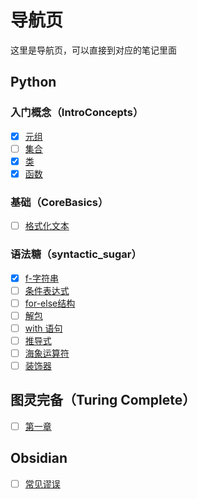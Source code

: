 # 导航页
这里是导航页，可以直接到对应的笔记里面

## Python
### 入门概念（IntroConcepts）
- [x] [元组](IntroConcepts/tuples.md)
- [ ] [集合](集合.md)
- [x] [类](IntroConcepts/classes.md)
- [x] [函数](IntroConcepts/functions.md)

### 基础（CoreBasics）
- [ ] [格式化文本](CoreBasics/string_formatting.md)

### 语法糖（syntactic_sugar）
- [x] [f-字符串](syntactic_sugar/f_strings.md)
- [ ] [条件表达式](syntactic_sugar/条件表达式.md)
- [ ] [for-else结构](syntactic_sugar/for-else结构.md)
- [ ] [解包](syntactic_sugar/解包.md)
- [ ] [with 语句](syntactic_sugar/with-语句.md)
- [ ] [推导式](syntactic_sugar/推导式.md)
- [ ] [海象运算符](syntactic_sugar/海象运算符.md)
- [ ] [装饰器](syntactic_sugar/装饰器.md)

## 图灵完备（Turing Complete）
- [ ] [第一章](turing-complete/ch1-basic-logic-circuits.md)

## Obsidian
- [ ] [常见谬误](obsidian/常见谬误.md)